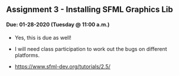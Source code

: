 ## Assignment 3 - Installing SFML Graphics Lib
#### Due: 01-28-2020 (Tuesday @ 11:00 a.m.)

- Yes, this is due as well!
- I will need class participation to work out the bugs on different platforms.
  
- https://www.sfml-dev.org/tutorials/2.5/